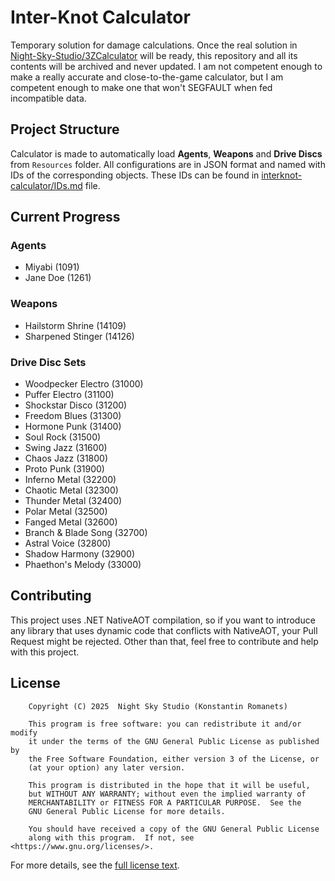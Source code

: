 ﻿# Inter-Knot Calculator
Temporary solution for damage calculations. Once the real solution in [Night-Sky-Studio/3ZCalculator](https://github.com/Night-Sky-Studio/3ZCalculator) will be
ready, this repository and all its contents will be archived and never updated. I am not competent enough to make
a really accurate and close-to-the-game calculator, but I am competent enough to make one that won't SEGFAULT when fed
incompatible data.

## Project Structure
Calculator is made to automatically load **Agents**, **Weapons** and **Drive Discs** from `Resources` folder.
All configurations are in JSON format and named with IDs of the corresponding objects. These IDs can be found in
[interknot-calculator/IDs.md](IDs.md) file.

## Current Progress
### Agents
- Miyabi (1091)
- Jane Doe (1261)

### Weapons
- Hailstorm Shrine (14109)
- Sharpened Stinger (14126)

### Drive Disc Sets
- Woodpecker Electro (31000)
- Puffer Electro (31100)
- Shockstar Disco (31200)
- Freedom Blues (31300)
- Hormone Punk (31400)
- Soul Rock (31500)
- Swing Jazz (31600)
- Chaos Jazz (31800)
- Proto Punk (31900)
- Inferno Metal (32200)
- Chaotic Metal (32300)
- Thunder Metal (32400)
- Polar Metal (32500)
- Fanged Metal (32600)
- Branch & Blade Song (32700)
- Astral Voice (32800)
- Shadow Harmony (32900)
- Phaethon's Melody (33000)


## Contributing
This project uses .NET NativeAOT compilation, so if you want to introduce any library that uses dynamic code that
conflicts with NativeAOT, your Pull Request might be rejected. Other than that, feel free to contribute and help 
with this project.

## License
```
    Copyright (C) 2025  Night Sky Studio (Konstantin Romanets)

    This program is free software: you can redistribute it and/or modify
    it under the terms of the GNU General Public License as published by
    the Free Software Foundation, either version 3 of the License, or
    (at your option) any later version.

    This program is distributed in the hope that it will be useful,
    but WITHOUT ANY WARRANTY; without even the implied warranty of
    MERCHANTABILITY or FITNESS FOR A PARTICULAR PURPOSE.  See the
    GNU General Public License for more details.

    You should have received a copy of the GNU General Public License
    along with this program.  If not, see <https://www.gnu.org/licenses/>.
```
For more details, see the [full license text](https://www.gnu.org/licenses/gpl-3.0.txt).
